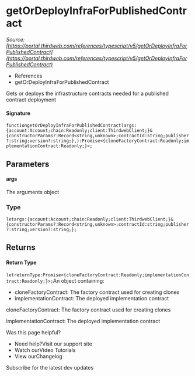 # getOrDeployInfraForPublishedContract

*Source: [https://portal.thirdweb.com/references/typescript/v5/getOrDeployInfraForPublishedContract](https://portal.thirdweb.com/references/typescript/v5/getOrDeployInfraForPublishedContract)*

* References
* getOrDeployInfraForPublishedContract

Gets or deploys the infrastructure contracts needed for a published contract deployment

#### Signature

`functiongetOrDeployInfraForPublishedContract(args:{account:Account;chain:Readonly;client:ThirdwebClient;}&{constructorParams?:Record<string,unknown>;contractId:string;publisher?:string;version?:string;},):Promise<{cloneFactoryContract:Readonly;implementationContract:Readonly;}>;`
## Parameters

#### args

The arguments object

### Type

`letargs:{account:Account;chain:Readonly;client:ThirdwebClient;}&{constructorParams?:Record<string,unknown>;contractId:string;publisher?:string;version?:string;};`
## Returns

#### Return Type

`letreturnType:Promise<{cloneFactoryContract:Readonly;implementationContract:Readonly;}>;`An object containing:

* cloneFactoryContract: The factory contract used for creating clones
* implementationContract: The deployed implementation contract

cloneFactoryContract: The factory contract used for creating clones

implementationContract: The deployed implementation contract

Was this page helpful?

* Need help?Visit our support site
* Watch ourVideo Tutorials
* View ourChangelog

Subscribe for the latest dev updates

